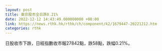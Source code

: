 ```yaml
---
layout: post
title: 東京股市全日跌0.21%
date: 2022-12-12 14:43:49.000000000 +08:00
link: https://news.rthk.hk/rthk/ch/component/k2/1679447-20221212.htm
categories: rthk
---
```


日股收市下跌，日經指數收市報27842點，跌58點，跌幅0.21%。
